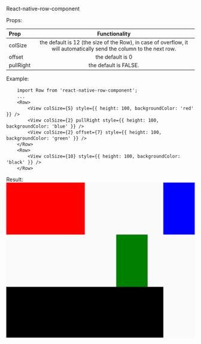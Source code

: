 React-native-row-component

Props:

| Prop | Functionality |
| :---         |     :---:      | 
| colSize   | the default is 12 (the size of the Row), in case of overflow, it will automatically send the column to the next row.     |
| offset     | the default is 0       |
| pullRight     | the default is FALSE.       |

Example:

```
	import Row from 'react-native-row-component';
	... 
	<Row>
		<View colSize={5} style={{ height: 100, backgroundColor: 'red' }} />
		<View colSize={2} pullRight style={{ height: 100, backgroundColor: 'blue' }} />
		<View colSize={2} offset={7} style={{ height: 100, backgroundColor: 'green' }} />
	</Row>
	<Row>
		<View colSize={10} style={{ height: 100, backgroundColor: 'black' }} />
	</Row>

```

Result:
![Result](examples/example1.png)
	